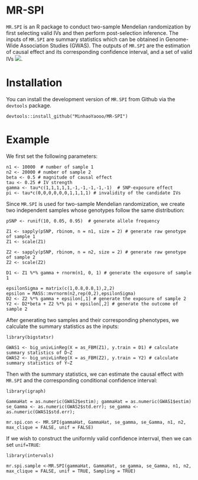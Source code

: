 # MR-SPI

`MR.SPI` is an R package to conduct two-sample Mendelian randomization by first selecting valid IVs and then perform post-selection inference. The inputs of `MR.SPI` are summary statistics which can be obtained in Genome-Wide Association Studies (GWAS). The outputs of `MR.SPI` are the estimation of causal effect and its corresponding confidence interval, and a set of valid IVs <img src="https://render.githubusercontent.com/render/math?math=\hat{V}">.

# Installation
You can install the development version of `MR.SPI` from Github via the `devtools` package.
```
devtools::install_github("MinhaoYaooo/MR-SPI")
```

# Example

We first set the following parameters:

```
n1 <- 10000  # number of sample 1
n2 <- 20000 # number of sample 2
beta <- 0.5 # magnitude of causal effect
tau <- 0.25 # IV strength
gamma <- tau*c(1,1,1,1,1,-1,-1,-1,-1,-1)  # SNP-exposure effect
pi <- tau*c(0,0,0,0,0,0,1,1,1,1) # invalidity of the candidate IVs
```

Since `MR.SPI` is used for two-sample Mendelian randomization, we create two independent samples whose genotypes follow the same distribution:

```
pSNP <- runif(10, 0.05, 0.95)  # generate allele frequency

Z1 <- sapply(pSNP, rbinom, n = n1, size = 2) # generate raw genotype of sample 1
Z1 <- scale(Z1)

Z2 <- sapply(pSNP, rbinom, n = n2, size = 2) # generate raw genotype of sample 2
Z2 <- scale(Z2)

D1 <- Z1 %*% gamma + rnorm(n1, 0, 1) # generate the exposure of sample 1

epsilonSigma = matrix(c(1,0.8,0.8,1),2,2)
epsilon = MASS::mvrnorm(n2,rep(0,2),epsilonSigma)
D2 <- Z2 %*% gamma + epsilon[,1] # generate the exposure of sample 2
Y2 <- D2*beta + Z2 %*% pi + epsilon[,2] # generate the outcome of sample 2
```

After generating two samples and their corresponding phenotypes, we calculate the summary statistics as the inputs:

```
library(bigstatsr)

GWAS1 <- big_univLinReg(X = as_FBM(Z1), y.train = D1) # calculate summary statistics of D~Z
GWAS2 <- big_univLinReg(X = as_FBM(Z2), y.train = Y2) # calculate summary statistics of Y~Z
```

Then with the summary statistics, we can estimate the causal effect with `MR.SPI` and the corresponding conditional confidence interval:

```
library(igraph)

GammaHat = as.numeric(GWAS2$estim); gammaHat = as.numeric(GWAS1$estim) 
se_Gamma <- as.numeric(GWAS2$std.err); se_gamma <- as.numeric(GWAS1$std.err);

mr.spi.con <- MR.SPI(gammaHat, GammaHat, se_gamma, se_Gamma, n1, n2, max_clique = FALSE, unif = FALSE)
```

If we wish to construct the uniformly valid confidence interrval, then we can set `unif=TRUE`:

```
library(intervals)

mr.spi.sample <-MR.SPI(gammaHat, GammaHat, se_gamma, se_Gamma, n1, n2, max_clique = FALSE, unif = TRUE, Sampling = TRUE)
```
